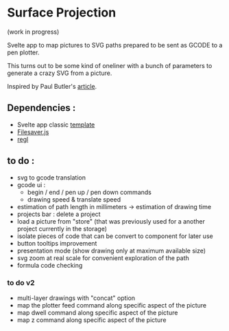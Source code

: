 # Surface Projection
(work in progress)


Svelte app to map pictures to SVG paths prepared to be sent as GCODE to a pen plotter.

This turns out to be some kind of oneliner with a bunch of parameters to generate a crazy SVG from a picture.

Inspired by Paul Butler's [article](https://nb.paulbutler.org/surface-projection/).


## Dependencies :
*  Svelte app classic [template](https://github.com/sveltejs/template)
*  [Filesaver.js](https://github.com/eligrey/FileSaver.js)
*  [regl](https://github.com/regl-project/regl)


## to do :
*  svg to gcode translation
*  gcode ui :
    *    begin / end / pen up / pen down commands
    *    drawing speed & translate speed
*  estimation of path length in millimeters -> estimation of drawing time
*  projects bar : delete a project
*  load a picture from "store" (that was previously used for a another project currently in the storage)
*  isolate pieces of code that can be convert to component for later use
*  button tooltips improvement
*  presentation mode (show drawing only at maximum available size)
*  svg zoom at real scale for convenient exploration of the path
*  formula code checking 

### to do v2
* multi-layer drawings with "concat" option
* map the plotter feed command along specific aspect of the picture
* map dwell command along specific aspect of the picture
* map z command along specific aspect of the picture
